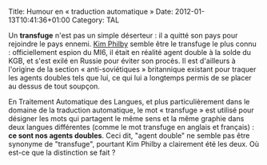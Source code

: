 Title: Humour en « traduction automatique »
Date: 2012-01-13T10:41:36+01:00
Category: TAL

Un **transfuge** n'est pas un simple déserteur : il a quitté son pays
pour rejoindre le pays ennemi. [Kim
Philby](http://fr.wikipedia.org/wiki/Kim_Philby) semble être le
transfuge le plus connu : officiellement espion du MI6, il était en
réalité agent double à la solde du KGB, et s'est exilé en Russie pour
éviter son procès. Il est d'ailleurs à l'origine de la section «
anti-soviétiques » britannique existant pour traquer les agents
doubles tels que lui, ce qui lui a longtemps permis de se placer au
dessus de tout soupçon.

En Traitement Automatique des Langues, et plus particulièrement dans
le domaine de la traduction automatique, le mot « transfuge » est
utilisé pour désigner les mots qui partagent le même sens et la même
graphie dans deux langues différentes (comme le mot transfuge en
anglais et français) : **ce sont nos agents doubles**. Ceci dit,
"agent double" ne semble pas être synonyme de "transfuge", pourtant
Kim Philby a clairement été les deux. Où est-ce que la distinction se
fait ?

<!-- % vim: set spelllang=fr: -->
